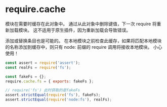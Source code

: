 # require.cache
模块在需要时缓存在此对象中。 通过从此对象中删除键值，下一次 require 将重新加载模块。 这不适用于原生插件，因为重新加载会导致错误。

添加或替换条目也是可能的。 在本地模块之前检查此缓存，如果将匹配本地模块的名称添加到缓存中，则只有 node: 前缀的 require 调用将接收本地模块。 小心使用！
```js
const assert = require('assert');
const realFs = require('fs');

const fakeFs = {};
require.cache.fs = { exports: fakeFs };

// require('fs') 此时获取的是fakeFs
assert.strictEqual(require('fs'), fakeFs);
assert.strictEqual(require('node:fs'), realFs);

```